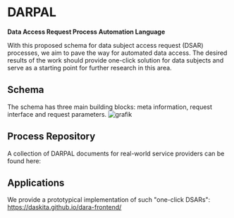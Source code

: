# DARPAL
**Data Access Request Process Automation Language**

With this proposed schema for data subject access request (DSAR) processes, we aim to pave the way for automated data access. The desired results of the work should provide one-click solution for data subjects and serve as a starting point for further research in this area. 

## Schema
The schema has three main building blocks: meta information, request interface and request parameters.
![grafik](https://user-images.githubusercontent.com/101651878/217796250-278ea5c4-f73d-4ff7-ba91-ad35a977c64a.png)

## Process Repository
A collection of DARPAL documents for real-world service providers can be found here: 

## Applications
We provide a prototypical implementation of such "one-click DSARs": https://daskita.github.io/dara-frontend/
